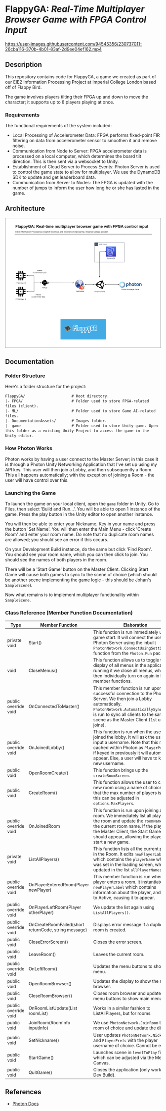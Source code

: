 # **FlappyGA**: *Real-Time Multiplayer Browser Game with FPGA Control Input*

https://user-images.githubusercontent.com/94545356/230737011-26cba116-370b-4b01-83af-2d9ee04ef162.mp4

## Description

This repository contains code for FlappyGA, a game we created as part of our EIE2 Information Processing Project at Imperial College London based off of Flappy Bird.  

The game involves players tilting their FPGA up and down to move the character; it supports up to 8 players playing at once.  

### Requirements

The functional requirements of the system included:
  - Local Processing of Accelerometer Data: FPGA performs fixed-point FIR filtering on data from accelerometer sensor to smoothen it and remove noise.
  - Communication from Node to Server: FPGA accelerometer data is processed on a local computer, which determines the board tilt direction. This is then sent via a websocket to Unity.
  - Establishment of Cloud Server to Process Events: Photon Server is used to control the game state to allow for multiplayer. We use the DynamoDB SDK to update and get leaderboard data. 
  - Communication from Server to Nodes: The FPGA is updated with the number of jumps to inform the user how long he or she has lasted in the game.

## Architecture

![architecture](./DocumentationAssets/updateddiagram.png)

## Documentation

### Folder Structure

Here's a folder structure for the project:

```
FlappyGA/                     # Root directory.
|- FPGA/                      # Folder used to store FPGA-related files (client).
|- ML/                        # Folder used to store Game AI-related files.
|- DocumentationAssets/       # Images folder.
|- game                       # Folder used to store Unity game. Open this folder as a existing Unity Project to access the game in the Unity editor.
```

### How Photon Works

Photon works by having a user connect to the Master Server; in this case it is through a Photon Unity Networking Application that I've set up using my API key. This user will then join a Lobby, and then subsequently a Room. This all happens automatically; with the exception of joining a Room - the user will have control over this.  

### Launching the Game

To launch the game on your local client, open the `game` folder in Unity. Go to Files, then select 'Build and Run...'. You will be able to open 1 instance of the game. Press the play button in the Unity editor to open another instance.  

You will then be able to enter your Nickname. Key in your name and press the button 'Set Name'. You will then enter the Main Menu - click 'Create Room' and enter your room name. Do note that no duplicate room names are allowed; you should see an error if this occurs.  

On your Development Build instance, do the same but click 'Find Room'. You should see your room name, which you can then click to join. You should see the names of both players in the room.  

There will be a 'Start Game' button on the Master Client. Clicking Start Game will cause both games to sync to the scene of choice (which should be another scene implementing the game logic - this should be Johan's `SampleScene`).  

Now what remains is to implement multiplayer functionality within `SampleScene`.  

### Class Reference (Member Function Documentation)

|Type|Member Function|Elaboration|
|---|---|---|
|private void|Start()|This function is run immediately upon game start. It will connect the user to the Photon Server using the inbuilt `PhotonNetwork.ConnectUsingSettings()` function from the `Photon.Pun` package.|
|void|CloseMenus()|This function allows us to toggle the display of all menus in the application. By running it we close all menus, which we then individually turn on again in later member functions.|
|public override void|OnConnectedToMaster()|This member function is run upon successful connection to the Photon Server. We then join a Lobby automatically. `PhotonNetwork.AutomaticallySyncScene()` is run to sync all clients to the same scene as the Master Client (1st user who joins).|
|public override void|OnJoinedLobby()|This function is run when the user has joined the lobby. It will ask the user to input a username. Note that this result is cached within Photon as `PlayerPrefs`, so if keyed in previously it will automatically appear. Else, a user will have to key in a new username.|
|public void|OpenRoomCreate()|This function brings up the `createRoomScreen`.|
|public void|CreateRoom()|This function allows the user to create a new room using a name of choice. Note that the max number of players is 8, but this can be adjusted in `options.MaxPlayers`.|
|public override void|OnJoinedRoom|This function is run upon joining a new room. We immediately list all players in the room and update the `roomNameText` to the current room name. If the player is the Master Client, the Start Game button should appear, allowing the player to start a new game.|
|private void|ListAllPlayers()|This function lists all the current players in the Room. It edits `newPlayerLabel`, which contains the `playerName` which was set in the loading screen, which is updated in the list `allPlayerNames`.|
|public override void|OnPlayerEnteredRoom(Player newPlayer)|This member function is run when a new player enters a room. It instantiates a `newPlayerLabel` which contains information about the player, and sets it to Active, causing it to appear.|
|public override void|OnPlayerLeftRoom(Player otherPlayer)|We update the list again using `ListAllPlayers()`.|
|public override void|OnCreateRoomFailed(short returnCode, string message)|Displays error message if a duplicate room is created.|
|public void|CloseErrorScreen()|Closes the error screen.|
|public void|LeaveRoom()|Leaves the current room.|
|public override void|OnLeftRoom()|Updates the menu buttons to show main menu.|
|public void|OpenRoomBrowser()|Updates the display to show the room browser.|
|public void|CloseRoomBrowser()|Closes room browser and updates the menu buttons to show main menu.|
|public override void|OnRoomListUpdate(List<RoomInfo> roomList)|Works in a similar fashion to ListAllPlayers, but for rooms.|
|public void|JoinRoom(RoomInfo inputInfo)|We use `PhotonNetwork.JoinRoom` to join a room of choice and update the display.|
|public void|SetNickname()|User updates `PhotonNetwork.NickName` and `PlayerPrefs` with the player username of choice. Cannot be empty.|
|public void|StartGame()|Launches scene in `levelToPlay` field, which can be adjusted via the Menu Canvas.|
|public void|QuitGame()|Closes the application (only works in Dev Build).|

## References

- [Photon Docs](https://doc.photonengine.com/pun/current/getting-started/pun-intro)
